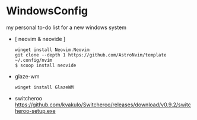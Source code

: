 # WindowsConfig
my personal to-do list for a new windows system

- [ neovim & neovide ]
  ```
  winget install Neovim.Neovim
  git clone --depth 1 https://github.com/AstroNvim/template ~/.config/nvim
  $ scoop install neovide
  ```
- glaze-wm
  ```
  winget install GlazeWM
  ```
- switcheroo
  https://github.com/kvakulo/Switcheroo/releases/download/v0.9.2/switcheroo-setup.exe
  

